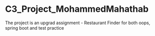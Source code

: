 # C3_Project_MohammedMahathab
The project is an upgrad assignment - Restaurant Finder for both oops, spring boot and test practice
